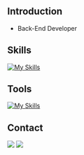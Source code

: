 ## Introduction
* Back-End Developer

## Skills
[![My Skills](https://skillicons.dev/icons?i=c,py,java,spring,mysql,linux)](https://skillicons.dev)

## Tools
[![My Skills](https://skillicons.dev/icons?i=vscode,idea,vim,neovim)](https://skillicons.dev)

## Contact
<a href="mailto:lhd04ss@naver.com"><img src="https://img.shields.io/badge/naver-03C75A?style=for-the-badge&logo=naver&logoColor=white&link==mailto:lhd04ssl@naver.com"></a>
<a href="mailto:hyundongl@icloud.com"><img src="https://img.shields.io/badge/icloud-3693F3?style=for-the-badge&logo=icloud&logoColor=white&link==mailto:hyundongl@icloud.com"></a>
